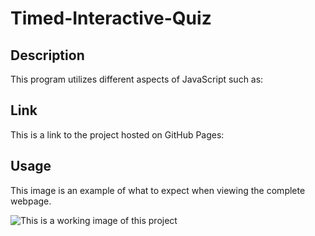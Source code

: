 # Timed-Interactive-Quiz

## Description



This program utilizes different aspects of JavaScript such as:  

## Link

This is a link to the project hosted on GitHub Pages: []()

## Usage

This image is an example of what to expect when viewing the complete webpage.

![This is a working image of this project](assets/images/demo-screenshot.png)
